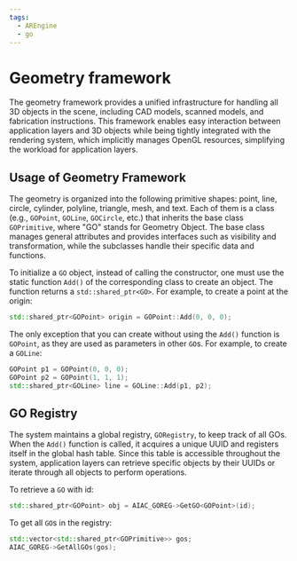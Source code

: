 ```yaml
---
tags:
  - AREngine
  - go
---
```


# Geometry framework

The geometry framework provides a unified infrastructure for handling all 3D objects in the scene, including CAD models, scanned models, and fabrication instructions. This framework enables easy interaction between application layers and 3D objects while being tightly integrated with the rendering system, which implicitly manages OpenGL resources, simplifying the workload for application layers.

## Usage of Geometry Framework
The geometry is organized into the following primitive shapes: point, line, circle, cylinder, polyline, triangle, mesh, and text. Each of them is a class (e.g., `GOPoint`, `GOLine`, `GOCircle`, etc.) that inherits the base class `GOPrimitive`, where "GO" stands for Geometry Object. The base class manages general attributes and provides interfaces such as visibility and transformation, while the subclasses handle their specific data and functions.

To initialize a `GO` object, instead of calling the constructor, one must use the static function `Add()` of the corresponding class to create an object. The function returns a `std::shared_ptr<GO>`. For example, to create a point at the origin:
```c++
std::shared_ptr<GOPoint> origin = GOPoint::Add(0, 0, 0);
```

The only exception that you can create without using the `Add()` function is `GOPoint`, as they are used as parameters in other `GO`s. For example, to create a `GOLine`:
```c++
GOPoint p1 = GOPoint(0, 0, 0);
GOPoint p2 = GOPoint(1, 1, 1);
std::shared_ptr<GOLine> line = GOLine::Add(p1, p2);
```

## GO Registry
The system maintains a global registry, `GORegistry`, to keep track of all GOs. When the `Add()` function is called, it acquires a unique UUID and registers itself in the global hash table. Since this table is accessible throughout the system, application layers can retrieve specific objects by their UUIDs or iterate through all objects to perform operations.

To retrieve a `GO` with id:
```c++
std::shared_ptr<GOPoint> obj = AIAC_GOREG->GetGO<GOPoint>(id);
```

To get all `GO`s in the registry:
```c++
std::vector<std::shared_ptr<GOPrimitive>> gos;
AIAC_GOREG->GetAllGOs(gos);
```
